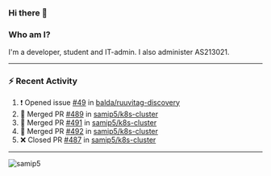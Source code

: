 ### Hi there 👋

### Who am I?
I'm a developer, student and IT-admin. I also administer AS213021.

---
### :zap: Recent Activity
<!--START_SECTION:activity-->
1. ❗️ Opened issue [#49](https://github.com/balda/ruuvitag-discovery/issues/49) in [balda/ruuvitag-discovery](https://github.com/balda/ruuvitag-discovery)
2. 🎉 Merged PR [#489](https://github.com/samip5/k8s-cluster/pull/489) in [samip5/k8s-cluster](https://github.com/samip5/k8s-cluster)
3. 🎉 Merged PR [#491](https://github.com/samip5/k8s-cluster/pull/491) in [samip5/k8s-cluster](https://github.com/samip5/k8s-cluster)
4. 🎉 Merged PR [#492](https://github.com/samip5/k8s-cluster/pull/492) in [samip5/k8s-cluster](https://github.com/samip5/k8s-cluster)
5. ❌ Closed PR [#487](https://github.com/samip5/k8s-cluster/pull/487) in [samip5/k8s-cluster](https://github.com/samip5/k8s-cluster)
<!--END_SECTION:activity-->
---

<img align="center" src="https://github-readme-stats.vercel.app/api?username=samip5&show_icons=true" alt="samip5" />
